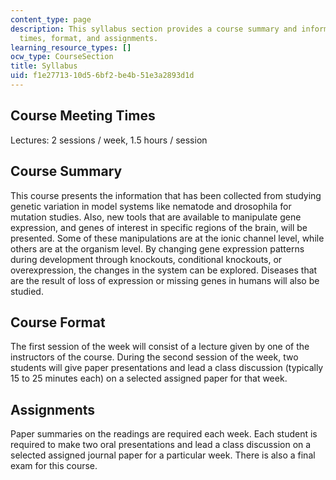 ```yaml
---
content_type: page
description: This syllabus section provides a course summary and information on meeting
  times, format, and assignments.
learning_resource_types: []
ocw_type: CourseSection
title: Syllabus
uid: f1e27713-10d5-6bf2-be4b-51e3a2893d1d
---
```


Course Meeting Times
--------------------

Lectures: 2 sessions / week, 1.5 hours / session

Course Summary
--------------

This course presents the information that has been collected from studying genetic variation in model systems like nematode and drosophila for mutation studies. Also, new tools that are available to manipulate gene expression, and genes of interest in specific regions of the brain, will be presented. Some of these manipulations are at the ionic channel level, while others are at the organism level. By changing gene expression patterns during development through knockouts, conditional knockouts, or overexpression, the changes in the system can be explored. Diseases that are the result of loss of expression or missing genes in humans will also be studied.

Course Format
-------------

The first session of the week will consist of a lecture given by one of the instructors of the course. During the second session of the week, two students will give paper presentations and lead a class discussion (typically 15 to 25 minutes each) on a selected assigned paper for that week.

Assignments
-----------

Paper summaries on the readings are required each week. Each student is required to make two oral presentations and lead a class discussion on a selected assigned journal paper for a particular week. There is also a final exam for this course.